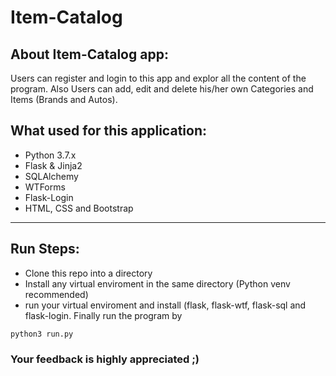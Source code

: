 # Item-Catalog

## About Item-Catalog app:
  Users can register and login to this app and explor all the content of the program.
  Also Users can add, edit and delete his/her own Categories and Items (Brands and Autos).
  
## What used for this application:
- Python 3.7.x
- Flask & Jinja2
- SQLAlchemy
- WTForms
- Flask-Login
- HTML, CSS and Bootstrap
---
## Run Steps:
- Clone this repo into a directory
- Install any virtual enviroment in the same directory (Python venv recommended)
- run your virtual enviroment and install (flask, flask-wtf, flask-sql and flask-login.
Finally run the program by
``` 
python3 run.py
```

### Your feedback is highly appreciated ;)
